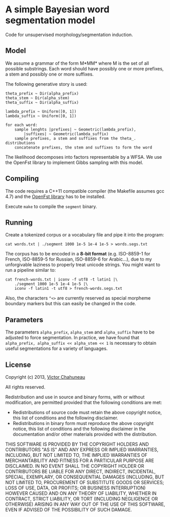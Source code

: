 # A simple Bayesian word segmentation model

Code for unsupervised morphology/segmentation induction.

## Model

We assume a grammar of the form M\*MM\* where M is the set of all possible substrings. Each word should have possibly one or more prefixes, a stem and possibly one or more suffixes.

The following generative story is used:

    theta_prefix ~ Dir(alpha_prefix)
    theta_stem ~ Dir(alpha_stem)
    theta_suffix ~ Dir(alpha_suffix)

    lambda_prefix ~ Uniform([0, 1])
    lambda_suffix ~ Uniform([0, 1])

    for each word:
        sample lenghts |prefixes| ~ Geometric(lambda_prefix),
            |suffixes| ~ Geometric(lambda_suffix)
        sample prefixes, a stem and suffixes from the theta_. distributions
        concatenate prefixes, the stem and suffixes to form the word

The likelihood decomposes into factors representable by a WFSA.
We use the OpenFst library to implement Gibbs sampling with this model.

## Compiling

The code requires a C++11 compatible compiler (the Makefile assumes gcc 4.7) and the [OpenFst library](http://www.openfst.org/) has to be installed.

Execute `make` to compile the `segment` binary.

## Running

Create a tokenized corpus or a vocabulary file and pipe it into the program:

    cat words.txt | ./segment 1000 1e-5 1e-4 1e-5 > words.segs.txt

The corpus has to be encoded in a **8-bit format** (e.g. ISO-8859-1 for French, ISO-8859-5 for Russian, ISO-8859-6 for Arabic...), due to my unforgivable laziness to properly treat unicode strings. You might want to run a pipeline similar to:

    cat french-words.txt | iconv -f utf8 -t latin1 |\
        ./segment 1000 1e-5 1e-4 1e-5 |\
        iconv -f latin1 -t utf8 > french-words.segs.txt

Also, the characters `^<>` are currently reserved as special morpheme boundary markers but this can easily be changed in the code.

## Parameters

The parameters `alpha_prefix`, `alpha_stem` and `alpha_suffix` have to be adjusted to force segmentation. In practice, we have found that `alpha_prefix, alpha_suffix << alpha_stem << 1` is necessary to obtain useful segmentations for a variety of languages.

## License

Copyright (c) 2013, [Victor Chahuneau](http://victor.chahuneau.fr/)

All rights reserved.

Redistribution and use in source and binary forms, with or without modification, are permitted provided that the following conditions are met:

- Redistributions of source code must retain the above copyright notice, this list of conditions and the following disclaimer.
- Redistributions in binary form must reproduce the above copyright notice, this list of conditions and the following disclaimer in the documentation and/or other materials provided with the distribution.

THIS SOFTWARE IS PROVIDED BY THE COPYRIGHT HOLDERS AND CONTRIBUTORS "AS IS" AND ANY EXPRESS OR IMPLIED WARRANTIES, INCLUDING, BUT NOT LIMITED TO, THE IMPLIED WARRANTIES OF MERCHANTABILITY AND FITNESS FOR A PARTICULAR PURPOSE ARE DISCLAIMED. IN NO EVENT SHALL THE COPYRIGHT HOLDER OR CONTRIBUTORS BE LIABLE FOR ANY DIRECT, INDIRECT, INCIDENTAL, SPECIAL, EXEMPLARY, OR CONSEQUENTIAL DAMAGES (INCLUDING, BUT NOT LIMITED TO, PROCUREMENT OF SUBSTITUTE GOODS OR SERVICES; LOSS OF USE, DATA, OR PROFITS; OR BUSINESS INTERRUPTION) HOWEVER CAUSED AND ON ANY THEORY OF LIABILITY, WHETHER IN CONTRACT, STRICT LIABILITY, OR TORT (INCLUDING NEGLIGENCE OR OTHERWISE) ARISING IN ANY WAY OUT OF THE USE OF THIS SOFTWARE, EVEN IF ADVISED OF THE POSSIBILITY OF SUCH DAMAGE.
